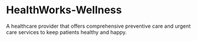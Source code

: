 # HealthWorks-Wellness
A healthcare provider that offers comprehensive preventive care and urgent care services to keep patients healthy and happy.
